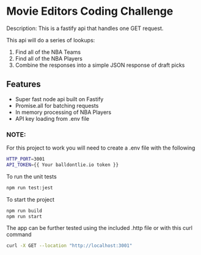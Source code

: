 
# Movie Editors Coding Challenge

Description: This is a fastify api that handles one GET request.

This api will do a series of lookups:

1. Find all of the NBA Teams
2. Find all of the NBA Players
3. Combine the responses into a simple JSON response of draft picks

## Features

- Super fast node api built on Fastify
- Promise.all for batching requests
- In memory processing of NBA Players
- API key loading from .env file

### NOTE:

For this project to work you will need to create a .env file with the following

```Bash
HTTP_PORT=3001
API_TOKEN={{ Your balldontlie.io token }}
```

To run the unit tests

```Bash
npm run test:jest
```

To start the project

```Bash
npm run build
npm run start
```

The app can be further tested using the included .http file or with this curl command
```bash
curl -X GET --location "http://localhost:3001"
```
